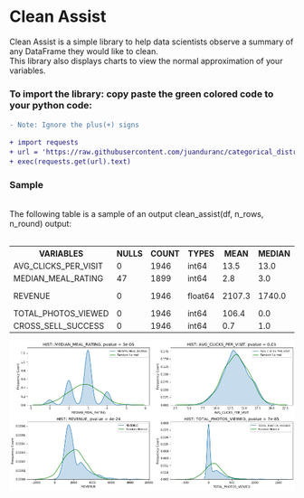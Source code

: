 # Clean Assist

Clean Assist is a simple library to help data scientists observe a summary of any DataFrame they would like to clean.<br>
This library also displays charts to view the normal approximation of your variables.

### To import the library: copy paste the green colored code to your python code:
```diff
- Note: Ignore the plus(+) signs
```
```diff
+ import requests
+ url = 'https://raw.githubusercontent.com/juanduranc/categorical_distribution_juan/master/info'
+ exec(requests.get(url).text)
```



<!DOCTYPE html>
<html>
<body>

<h3>Sample</h3><br>
The following table is a sample of an output clean_assist(df, n_rows, n_round) output:<br><br>

<table>
     <tr>
      <th>VARIABLES</th>
      <th>NULLS</th>
      <th>COUNT</th>
      <th>TYPES</th>
      <th>MEAN</th>
      <th>MEDIAN</th>
      <th>UNIQUES</th>
      <th>SAMPLE_______________________________</th>
      <th>Outliers</th>
      <th>pval(Norm)</th>
    </tr>
    <tr height="20">
      <td>AVG_CLICKS_PER_VISIT</td>
      <td>0</td>
      <td>1946</td>
      <td>int64</td>
      <td>13.5</td>
      <td>13.0</td>
      <td>15</td>
      <td>[11, 13, 12, 13, 13, 17, 10, 13, 12, 12]</td>
      <td>[6,0]</td>
      <td>0.03</td>
    </tr>
    <tr>
      <td>MEDIAN_MEAL_RATING</td>
      <td>47</td>
      <td>1899</td>
      <td>int64</td>
      <td>2.8</td>
      <td>3.0</td>
      <td>5</td>
      <td>[3, 3, 3, 3, 3, 2, 4, 3, 3, 3]</td>
      <td>[0,13]</td>
      <td>3e-06</td>
    </tr>
    <tr>
      <td>REVENUE</td>
      <td>0</td>
      <td>1946</td>
      <td>float64</td>
      <td>2107.3</td>
      <td>1740.0</td>
      <td>859</td>
      <td>[1880, 1495, 2572.5, 1647, 1923, 1250]</td>
      <td>[0,82]</td>
      <td>1e-21</td>
    </tr>
    <tr>
      <td>TOTAL_PHOTOS_VIEWED</td>
      <td>0</td>
      <td>1946</td>
      <td>int64</td>
      <td>106.4</td>
      <td>0.0</td>
      <td>371</td>
      <td>[0, 90, 0, 0, 253, 0, 705, 0, 0, 0]</td>
      <td>[0,120]</td>
      <td>5e-90</td>
    </tr>
      <td>CROSS_SELL_SUCCESS</td>
      <td>0</td>
      <td>1946</td>
      <td>int64</td>
      <td>0.7</td>
      <td>1.0</td>
      <td>2</td>
      <td>[1, 1, 1, 0, 1, 1, 0, 1, 1, 1]</td>
      <td></td>
      <td>1e-159</td>
</table>

<img src="https://raw.githubusercontent.com/juanduranc/Clean-Assist/master/normality.png" />

</body>
</html>
